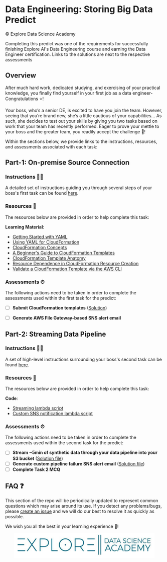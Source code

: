 # Data Engineering: Storing Big Data Predict 

© Explore Data Science Academy

Completing this predict was one of the requirements for successfully finishing Explore AI's Data Engineering course and earning the Data Engineer certification. Links to the solutions are next to the respective assessments

## Overview 

After much hard work, dedicated studying, and exercising of your practical knowledge, you finally find yourself in your first job as a data engineer- Congratulations ⭐️! 

Your boss, who’s a senior DE, is excited to have you join the team. However, seeing that you’re brand new, she’s a little cautious of your capabilities... As such, she decides to test out your skills by giving you two tasks based on work that your team has recently performed. Eager to prove your mettle to your boss and the greater team, you readily accept the challenge 🥋!

Within the sections below, we provide links to the instructions, resources, and assessments associated with each task: 

##  Part-1: On-premise Source Connection
### Instructions 🧑‍🏫

A detailed set of instructions guiding you through several steps of your boss's first task can be found [here](part_1_overview.md).

### Resources 📕

The resources below are provided in order to help complete this task: 

**Learning Material**: 
 - [Getting Started with YAML](https://www.cloudbees.com/blog/yaml-tutorial-everything-you-need-get-started/)
 - [Using YAML for CloudFormation](https://markrichman.com/yaml-for-aws-cloudformation/)
 - [CloudFormation Concepts](https://docs.aws.amazon.com/AWSCloudFormation/latest/UserGuide/cfn-whatis-concepts.html)
 - [A Beginner's Guide to CloudFormation Templates](https://docs.aws.amazon.com/AWSCloudFormation/latest/UserGuide/gettingstarted.templatebasics.html)
 - [CloudFormation Template Anatomy](https://docs.aws.amazon.com/AWSCloudFormation/latest/UserGuide/template-anatomy.html)
 - [Resource Dependence in CloudFormation Resource Creation](https://docs.aws.amazon.com/AWSCloudFormation/latest/UserGuide/aws-attribute-dependson.html)
 - [Validate a CloudFormation Template via the AWS CLI](https://docs.aws.amazon.com/AWSCloudFormation/latest/UserGuide/using-cfn-validate-template.html)

### Assessments ⏱

The following actions need to be taken in order to complete the assessments used within the first task for the predict: 
 - [ ] **Submit CloudFormation templates** ([Solution](https://github.com/Nell254/Storing-Big-Data/tree/a5d63ea9e48cc6fd895e63566df4d3db750ea327/code/part1))
 - [ ] **Generate AWS File Gateway-based SNS alert email** 




##  Part-2: Streaming Data Pipeline
### Instructions 🧑‍🏫

A set of high-level instructions surrounding your boss's second task can be found [here](part_2_overview.md).

### Resources 📕

The resources below are provided in order to help complete this task: 

**Code**: 
 - [Streaming lambda script](code/part2/student_streaming_lambda.py)
 - [Custom SNS notification lambda script](code/part2/lambda_sns_notification.py)

### Assessments ⏱

The following actions need to be taken in order to complete the assessments used within the second task for the predict: 
 - [ ] **Stream ~5min of synthetic data through your data pipeline into your S3 bucket** ([Solution file](https://github.com/Nell254/Storing-Big-Data/blob/d1bf5df4acb0c0ef06c9fc5ae01597ff29306560/code/part2/student_streaming_lambda.py))
 - [ ] **Generate custom pipeline failure SNS alert email** ([Solution file](https://github.com/Nell254/Storing-Big-Data/blob/91d7d777edf4d3833d765cf9dec633acac18553d/code/part2/student_streaming_lambda.py))
 - [ ] **Complete Task 2 MCQ**

## FAQ ❓

This section of the repo will be periodically updated to represent common questions which may arise around its use. If you detect any problems/bugs, please [create an issue](https://help.github.com/en/github/managing-your-work-on-github/creating-an-issue) and we will do our best to resolve it as quickly as possible.

We wish you all the best in your learning experience 🚀!

<p align='center'>
     <img src="figs/EDSA_logo.png"
     alt='EDSA-logo'
     width=450px/>
     <br>
</p>
